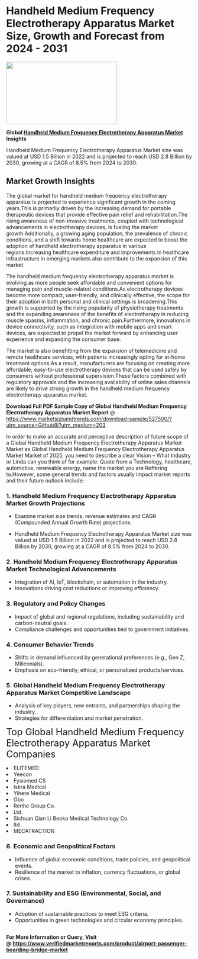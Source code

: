 <H1>Handheld Medium Frequency Electrotherapy Apparatus Market Size, Growth and Forecast from 2024 - 2031</H1><img class="aligncenter size-medium wp-image-584254" src="https://thirdeyenews.in/wp-content/uploads/2024/09/Global-Market-Research-300x168.jpeg" alt="" width="300" height="168" /><p><strong>Global&nbsp;<a href="https://www.marketsizeandtrends.com/download-sample/527500/?utm_source=Github8j?utm_medium=203">Handheld Medium Frequency Electrotherapy Apparatus Market</a> Insights</strong></p><p>Handheld Medium Frequency Electrotherapy Apparatus Market size was valued at USD 1.5 Billion in 2022 and is projected to reach USD 2.8 Billion by 2030, growing at a CAGR of 8.5% from 2024 to 2030.</p><p><h2>Market Growth Insights</h2> <p>The global market for handheld medium frequency electrotherapy apparatus is projected to experience significant growth in the coming years.This is primarily driven by the increasing demand for portable therapeutic devices that provide effective pain relief and rehabilitation.The rising awareness of non-invasive treatments, coupled with technological advancements in electrotherapy devices, is fueling the market growth.Additionally, a growing aging population, the prevalence of chronic conditions, and a shift towards home healthcare are expected to boost the adoption of handheld electrotherapy apparatus in various regions.Increasing healthcare expenditure and improvements in healthcare infrastructure in emerging markets also contribute to the expansion of this market.</p> <p>The handheld medium frequency electrotherapy apparatus market is evolving as more people seek affordable and convenient options for managing pain and muscle-related conditions.As electrotherapy devices become more compact, user-friendly, and clinically effective, the scope for their adoption in both personal and clinical settings is broadening.This growth is supported by the rising popularity of physiotherapy treatments and the expanding awareness of the benefits of electrotherapy in reducing muscle spasms, inflammation, and chronic pain.Furthermore, innovations in device connectivity, such as integration with mobile apps and smart devices, are expected to propel the market forward by enhancing user experience and expanding the consumer base.</p> <p>The market is also benefitting from the expansion of telemedicine and remote healthcare services, with patients increasingly opting for at-home treatment options.As a result, manufacturers are focusing on creating more affordable, easy-to-use electrotherapy devices that can be used safely by consumers without professional supervision.These factors combined with regulatory approvals and the increasing availability of online sales channels are likely to drive strong growth in the handheld medium frequency electrotherapy apparatus market.</p> <p><span class=""><strong>Download Full PDF Sample Copy of Global Handheld Medium Frequency Electrotherapy Apparatus Market Report</strong> @ <a href="https://www.marketsizeandtrends.com/download-sample/527500/?utm_source=Github8j?utm_medium=203" target="_blank">https://www.marketsizeandtrends.com/download-sample/527500/?utm_source=Github8j?utm_medium=203</a></span></p><p>In order to make an accurate and perceptive description of future scope of a Global&nbsp;Handheld Medium Frequency Electrotherapy Apparatus Market Market as Global&nbsp;Handheld Medium Frequency Electrotherapy Apparatus Market Market of 2025, you need to describe a clear Vision &ndash; What Industry or Linda can you think of for example: Quote from a Technology, healthcare, automotive, renewable energy, name the market you are Reffering to.However, some general trends and factors usually impact market reports and their future outlook include:</p><h3>1.&nbsp;<strong>Handheld Medium Frequency Electrotherapy Apparatus Market Growth Projections</strong></h3><ul><li>Examine market size trends, revenue estimates and CAGR (Compounded Annual Growth Rate) projections.</li><li><p>Handheld Medium Frequency Electrotherapy Apparatus Market size was valued at USD 1.5 Billion in 2022 and is projected to reach USD 2.8 Billion by 2030, growing at a CAGR of 8.5% from 2024 to 2030.</p></li></ul><h3>2.&nbsp;<strong>Handheld Medium Frequency Electrotherapy Apparatus Market Technological Advancements</strong></h3><ul><li>Integration of AI, IoT, blockchain, or automation in the industry.</li><li>Innovations driving cost reductions or improving efficiency.</li></ul><h3>3.&nbsp;<strong>Regulatory and Policy Changes</strong></h3><ul><li>Impact of global and regional regulations, including sustainability and carbon-neutral goals.</li><li>Compliance challenges and opportunities tied to government initiatives.</li></ul><h3>4.&nbsp;<strong>Consumer Behavior Trends</strong></h3><ul><li>Shifts in demand influenced by generational preferences (e.g., Gen Z, Millennials).</li><li>Emphasis on eco-friendly, ethical, or personalized products/services.</li></ul><h3>5.&nbsp;<strong>Global Handheld Medium Frequency Electrotherapy Apparatus Market Competitive Landscape</strong></h3><ul><li>Analysis of key players, new entrants, and partnerships shaping the industry.</li><li>Strategies for differentiation and market penetration.</li></ul><p data-pm-slice="1 1 []"><span style="color: inherit; font-family: inherit; font-size: 25px;">Top Global Handheld Medium Frequency Electrotherapy Apparatus Market Companies</span></p><div class="" data-test-id=""><p><li>ELITEMED</li><li> Yeecon</li><li> Fysiomed CS</li><li> Iskra Medical</li><li> Yihere Medical</li><li> Gbo</li><li> Renhe Group Co.</li><li> Ltd.</li><li> Sichuan Qian Li Beoka Medical Technology Co.</li><li>ltd.</li><li> MECATRACTION</li></p></div><h3>6.&nbsp;<strong>Economic and Geopolitical Factors</strong></h3><ul><li>Influence of global economic conditions, trade policies, and geopolitical events.</li><li>Resilience of the market to inflation, currency fluctuations, or global crises.</li></ul><h3>7.&nbsp;<strong>Sustainability and ESG (Environmental, Social, and Governance)</strong></h3><ul><li>Adoption of sustainable practices to meet ESG criteria.</li><li>Opportunities in green technologies and circular economy principles.</li></ul><h2><strong style="font-size: 14px;">For More Information or Query, Visit @&nbsp;</strong><a style="background-color: #ffffff; font-size: 14px;" href="https://www.marketsizeandtrends.com/report/handheld-medium-frequency-electrotherapy-apparatus-market/" target="_blank">https://www.verifiedmarketreports.com/product/airport-passenger-boarding-bridge-market</a></h2>